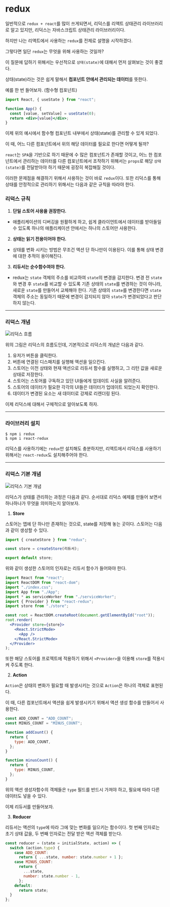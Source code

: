 # **redux**

일반적으로 `redux + react`를 많이 쓰게되면서, 리덕스를 리액트 상태관리 라이브러리로 알고 있지만, 리덕스는 자바스크립트 상태관리 라이브러리이다.

하지만 나는 리액트에서 사용하는 `redux`를 전제로 설명을 시작하겠다.

그렇다면 일단 `redux`는 무엇을 위해 사용하는 것일까?

이 질문에 답하기 위해서는 우선적으로 `상태(state)`에 대해서 먼저 살펴보는 것이 좋겠다.

상태(state)라는 것은 쉽게 말해서 **컴포넌트 안에서 관리되는 데이터**를 뜻한다.

예를 한 번 들어보자. (함수형 컴포넌트)

```jsx
import React, { useState } from "react";

function App() {
  const [value, setValue] = useState(0);
  return <div>{value}</div>;
}
```

이제 위의 예시에서 함수형 컴포넌트 내부에서 상태(state)를 관리할 수 있게 되었다.

이 때, 어느 다른 컴포넌트에서 위의 해당 데이터를 필요로 한다면 어떻게 될까?

`react`는 `SPA`을 기반으로 하기 때문에 수 많은 컴포넌트가 존재할 것이고, 어느 한 컴포넌트에서 관리하는 데이터를 다른 컴포넌트에서 조작하기 위해서는 `props`로 해당 `상태(state)`를 전달받아야 하기 때문에 굉장히 복잡해질 것이다.

이러한 문제점을 해결하기 위해서 사용하는 것이 바로 `redux`이다. 또한 리덕스를 통해 상태를 안정적으로 관리하기 위해서는 다음과 같은 규칙을 따라야 한다.

### **리덕스 규칙**

1. **단일 스토어 사용을 권장한다.**

- 애플리케이션의 디버깅을 원활하게 하고, 쉽게 클라이언트에서 데이터를 받아들일수 있도록 하나의 애플리케이션 안에서는 하나의 스토어만 사용한다.

2. **상태는 읽기 전용이어야 한다.**

- 상태를 변화 시키는 방법은 무조건 액션 단 하나만이 이용된다. 이를 통해 상태 변경에 대한 추적이 용이해진다.

3. **리듀서는 순수함수여야 한다.**

- redux는 `state` 객체의 주소를 비교하여 `state`의 변경을 감지한다. 변경 전 `state`와 변경 후 `state`를 비교할 수 있도록 기존 상태의 `state`를 변경하는 것이 아니라, 새로운 `state`를 만들어서 교체해야 한다. 기존 상태의 `state`를 변경한다면 `state` 객체의 주소는 동일하기 때문에 변경이 감지되지 않아 `state`가 변경되었다고 판단하지 않는다.

---

### **리덕스 개념**

![리덕스 흐름](https://kyun2da.dev/c98922b5a476e12b853576324f12f5c4/redux-data-flow.gif)

위의 그림은 리덕스의 흐름도인데, 기본적으로 리덕스의 개념은 다음과 같다.

1. 유저가 버튼을 클릭한다.
2. 버튼에 연결된 디스패치를 실행해 액션을 일으킨다.
3. 스토어는 이전 상태와 현재 액션으로 리듀서 함수를 실행하고, 그 리턴 값을 새로운 상태로 저장한다.
4. 스토어는 스토어를 구독하고 있던 UI들에게 업데이트 사실을 알려준다.
5. 스토어의 데이터가 필요한 각각의 UI들은 데이터가 업데이트 되었는지 확인한다.
6. 데이터가 변경된 요소는 새 데이터로 강제로 리렌더링 된다.

이제 리덕스에 대해서 구체적으로 알아보도록 하자.

---

### **라이브러리 설치**

```
$ npm i redux
$ npm i react-redux
```

리덕스를 사용하기에는 `redux`만 설치해도 충분하지만, 리액트에서 리덕스를 사용하기 위해서는 `react-redux`도 설치해주어야 한다.

---

### **리덕스 기본 개념**

![리덕스 기본 개념](https://image.toast.com/aaaabcy/post/1598521393339redux.png)

리덕스가 상태를 관리하는 과정은 다음과 같다. 순서대로 리덕스 예제를 만들어 보면서 하나하나가 무엇을 의미하는지 알아보자.

1. **Store**

스토어는 앱에 단 하나만 존재하는 것으로, state를 저장해 놓는 곳이다. 스토어는 다음과 같이 생성할 수 있다.

```jsx
import { createStore } from "redux";

const store = createStore(리듀서);

export default store;
```

위와 같이 생성한 스토어의 인자로는 리듀서 함수가 들어와야 한다.

```jsx
import React from "react";
import ReactDOM from "react-dom";
import "./index.css";
import App from "./App";
import * as serviceWorker from "./serviceWorker";
import { Provider } from "react-redux";
import store from "./store";

const root = ReactDOM.createRoot(document.getElementById("root"));
root.render(
  <Provider store={store}>
    <React.StrictMode>
      <App />
    </React.StrictMode>
  </Provider>
);
```

또한 해당 스토어를 프로젝트에 적용하기 위해서 `<Provider>`을 이용해 `store`를 적용시켜 주도록 한다.

2. **Action**

`Action`은 상태의 변화가 필요할 때 발생시키는 것으로 `Action`은 하나의 객체로 표현된다.

이 때, 다른 컴포넌트에서 액션을 쉽게 발생시키기 위해서 액션 생성 함수를 만들어서 사용한다.

```jsx
const ADD_COUNT = "ADD_COUNT";
const MINUS_COUNT = "MINUS_COUNT";

function addCount() {
  return {
    type: ADD_COUNT,
  };
}

function minusCount() {
  return {
    type: MINUS_COUNT,
  };
}
```

위의 액션 생성자함수의 객체들은 `type` 필드를 반드시 가져야 하고, 필요에 따라 다른 데이터도 넣을 수 있다.

이제 리듀서를 만들어보자.

3. **Reducer**

리듀서는 액션의 `type`에 따라 그에 맞는 변화를 일으키는 함수이다. 첫 번째 인자로는 초기 상태 값을, 두 번째 인자로는 전달 받은 액션 객체를 받는다.

```jsx
const reducer = (state = initialState, action) => {
  switch (action.type) {
    case ADD_COUNT:
      return { ...state, number: state.number + 1 };
    case MINUS_COUNT:
      return {
        ...state,
        number: state.number - 1,
      };
    default:
      return state;
  }
};
```
